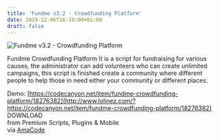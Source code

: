```yaml
---
title: 'Fundme v3.2 - Crowdfunding Platform'
date: 2019-12-06T16:10:00+01:00
draft: false
---
```


![Fundme v3.2 - Crowdfunding Platform](http://www.codelist.cc/uploads/posts/2018-10/1539521265_fundble.jpg "Fundme v3.2 - Crowdfunding Platform")  
  
Fundme Crowdfunding Platform It is a script for fundraising for various causes, the administrator can add volunteers who can create unlimited campaigns, this script is finished create a community where different people to help those in need either your community or different places.  
  
Demo: [https://codecanyon.net/item/fundme-crowdfunding-platform/18276382](http://www.lolinez.com/?https://codecanyon.net/item/fundme-crowdfunding-platform/18276382)  
DOWNLOAD  
from Premium Scripts, Plugins & Mobile  
via [AmaCode](https://amazcode.ooo)